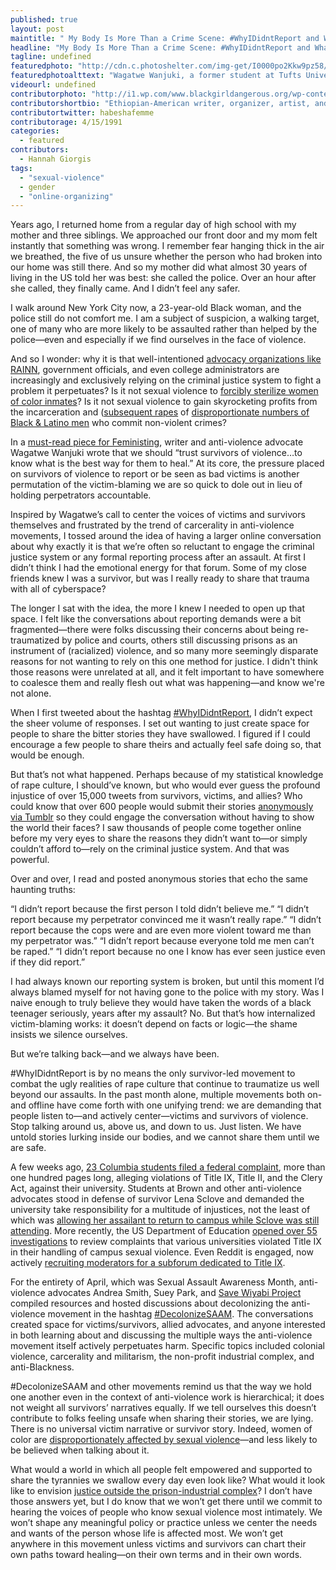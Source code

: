 ```yaml
---
published: true
layout: post
maintitle: " My Body Is More Than a Crime Scene: #WhyIDidntReport and What I Learned from Talking About It - {Young}ist"
headline: "My Body Is More Than a Crime Scene: #WhyIDidntReport and What I Learned from Talking About It"
tagline: undefined
featuredphoto: "http://cdn.c.photoshelter.com/img-get/I0000po2Kkw9pz58/s/860/688/Rosenfield-TitleIX-1206-5000px.jpg"
featuredphotoalttext: "Wagatwe Wanjuki, a former student at Tufts University, addresses a crowd in front of The Department of Education in Washington, DC."
videourl: undefined
contributorphoto: "http://i1.wp.com/www.blackgirldangerous.org/wp-content/uploads/2014/01/Hannah-Giorgis.jpg"
contributorshortbio: "Ethiopian-American writer, organizer, artist, and awkward black girl trying to make sense of diaspora."
contributortwitter: habeshafemme
contributorage: 4/15/1991
categories: 
  - featured
contributors: 
  - Hannah Giorgis
tags: 
  - "sexual-violence"
  - gender
  - "online-organizing"
---
```


Years ago, I returned home from a regular day of high school with my mother and three siblings. We approached our front door and my mom felt instantly that something was wrong. I remember fear hanging thick in the air we breathed, the five of us unsure whether the person who had broken into our home was still there. And so my mother did what almost 30 years of living in the US told her was best: she called the police. Over an hour after she called, they finally came. And I didn’t feel any safer.

I walk around New York City now, a 23-year-old Black woman, and the police still do not comfort me. I am a subject of suspicion, a walking target, one of many who are more likely to be assaulted rather than helped by the police—even and especially if we find ourselves in the face of violence. 

And so I wonder: why it is that well-intentioned [advocacy organizations like RAINN](http://wagatwe.com/post/79981239232/rainns-recommendations-ignore-needs-of-campus), government officials, and even college administrators are increasingly and exclusively relying on the criminal justice system to fight a problem it perpetuates? Is it not sexual violence to [forcibly sterilize women of color inmates](http://articles.latimes.com/2013/jul/14/local/la-me-prison-sterilization-20130714)? Is it not sexual violence to gain skyrocketing profits from the incarceration and ([subsequent rapes](http://america.aljazeera.com/opinions/2014/4/united-states-prisonrapesexualassaultovercrowdedprisons.html) of [disproportionate numbers of Black & Latino men](https://www.aclu.org/living-death-sentenced-die-behind-bars-what) who commit non-violent crimes?

In a [must-read piece for Feministing](http://feministing.com/2014/04/11/stop-telling-survivors-they-must-report-to-the-police/), writer and anti-violence advocate Wagatwe Wanjuki wrote that we should “trust survivors of violence…to know what is the best way for them to heal.” At its core, the pressure placed on survivors of violence to report or be seen as bad victims is another permutation of the victim-blaming we are so quick to dole out in lieu of holding perpetrators accountable.

Inspired by Wagatwe’s call to center the voices of victims and survivors themselves and frustrated by the trend of carcerality in anti-violence movements, I tossed around the idea of having a larger online conversation about why exactly it is that we’re often so reluctant to engage the criminal justice system or any formal reporting process after an assault. At first I didn’t think I had the emotional energy for that forum. Some of my close friends knew I was a survivor, but was I really ready to share that trauma with all of cyberspace?

The longer I sat with the idea, the more I knew I needed to open up that space. I felt like the conversations about reporting demands were a bit fragmented—there were folks discussing their concerns about being re-traumatized by police and courts, others still discussing prisons as an instrument of (racialized) violence, and so many more seemingly disparate reasons for not wanting to rely on this one method for justice. I didn't think those reasons were unrelated at all, and it felt important to have somewhere to coalesce them and really flesh out what was happening—and know we're not alone.

When I first tweeted about the hashtag [#WhyIDidntReport](https://twitter.com/search?q=%23WhyIDidntReport&src=hash&f=realtime), I didn’t expect the sheer volume of responses. I set out wanting to just create space for people to share the bitter stories they have swallowed. I figured if I could encourage a few people to share theirs and actually feel safe doing so, that would be enough.

But that’s not what happened. Perhaps because of my statistical knowledge of rape culture, I should’ve known, but who would ever guess the profound injustice of over 15,000 tweets from survivors, victims, and allies? Who could know that over 600 people would submit their stories [anonymously via Tumblr](http://whyididntreport.tumblr.com/) so they could engage the conversation without having to show the world their faces? I saw thousands of people come together online before my very eyes to share the reasons they didn’t want to—or simply couldn’t afford to—rely on the criminal justice system. And that was powerful.

Over and over, I read and posted anonymous stories that echo the same haunting truths:

“I didn’t report because the first person I told didn’t believe me.” 
“I didn’t report because my perpetrator convinced me it wasn’t really rape.” 
“I didn’t report because the cops were and are even more violent toward me than my perpetrator was.” 
“I didn’t report because everyone told me men can’t be raped.” 
“I didn’t report because no one I know has ever seen justice even if they did report.”

I had always known our reporting system is broken, but until this moment I’d always blamed myself for not having gone to the police with my story. Was I naive enough to truly believe they would have taken the words of a black teenager seriously, years after my assault? No. But that’s how internalized victim-blaming works: it doesn’t depend on facts or logic—the shame insists we silence ourselves.

But we’re talking back—and we always have been.

#WhyIDidntReport is by no means the only survivor-led movement to combat the ugly realities of rape culture that continue to traumatize us well beyond our assaults. In the past month alone, multiple movements both on- and offline have come forth with one unifying trend: we are demanding that people listen to—and actively center—victims and survivors of violence. Stop talking around us, above us, and down to us. Just listen. We have untold stories lurking inside our bodies, and we cannot share them until we are safe.

A few weeks ago, [23 Columbia students filed a federal complaint](http://youngist.org/columbia-students-file-clery-act-title-ix-complaints/#.U5H99ZRdX0w), more than one hundred pages long, alleging violations of Title IX, Title II, and the Clery Act, against their university. Students at Brown and other anti-violence advocates stood in defense of survivor Lena Sclove and demanded the university take responsibility for a multitude of injustices, not the least of which was [allowing her assailant to return to campus while Sclove was still attending](http://www.browndailyherald.com/2014/04/23/u-mishandled-sexual-assault-case-victim-says/). More recently, the US Department of Education [opened over 55 investigations](http://www.huffingtonpost.com/2014/05/06/title-ix-investigations-education-department_n_5273986.html) to review complaints that various universities violated Title IX in their handling of campus sexual violence. Even Reddit is engaged, now actively [recruiting moderators for a subforum dedicated to Title IX](http://www.reddit.com/r/Feminism/comments/25ykxu/we_are_recruiting_moderators_for_rtitleix_a/). 

For the entirety of April, which was Sexual Assault Awareness Month, anti-violence advocates Andrea Smith, Suey Park, and [Save Wiyabi Project](http://save-wiyabi-project.tumblr.com/) compiled resources and hosted discussions about decolonizing the anti-violence movement in the hashtag [#DecolonizeSAAM](https://twitter.com/search?f=realtime&q=%23DecolonizeSAAM&src=hash). The conversations created space for victims/survivors, allied advocates, and anyone interested in both learning about and discussing the multiple ways the anti-violence movement itself actively perpetuates harm. Specific topics included colonial violence, carcerality and militarism, the non-profit industrial complex, and anti-Blackness. 

#DecolonizeSAAM and other movements remind us that the way we hold one another even in the context of anti-violence work is hierarchical; it does not weight all survivors’ narratives equally. If we tell ourselves this doesn’t contribute to folks feeling unsafe when sharing their stories, we are lying. There is no universal victim narrative or survivor story. Indeed, women of color are [disproportionately affected by sexual violence](http://www.huffingtonpost.com/anahvia-taiyib/jezebel-pocahottie-mami-a_b_5113462.html)—and less likely to be believed when talking about it.

What would a world in which all people felt empowered and supported to share the tyrannies we swallow every day even look like? What would it look like to envision [justice outside the prison-industrial complex](http://www.feministe.us/blog/archives/2012/01/30/some-transformative-justice-links/)? I don’t have those answers yet, but I do know that we won’t get there until we commit to hearing the voices of people who know sexual violence most intimately. We won’t shape any meaningful policy or practice unless we center the needs and wants of the person whose life is affected most. We won’t get anywhere in this movement unless victims and survivors can chart their own paths toward healing—on their own terms and in their own words.